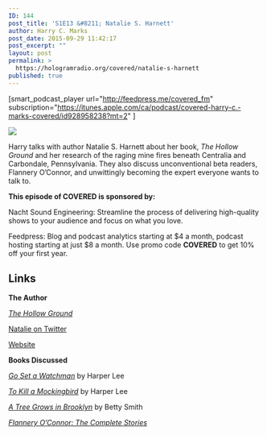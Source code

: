 ```yaml
---
ID: 144
post_title: 'S1E13 &#8211; Natalie S. Harnett'
author: Harry C. Marks
post_date: 2015-09-29 11:42:17
post_excerpt: ""
layout: post
permalink: >
  https://hologramradio.org/covered/natalie-s-harnett
published: true
---
```

[smart_podcast_player url="http://feedpress.me/covered_fm" subscription="https://itunes.apple.com/ca/podcast/covered-harry-c.-marks-covered/id928958238?mt=2" ]

![](http://static1.squarespace.com/static/561661aee4b089e8995064dc/5616b298e4b0680cb8690634/56173272e4b092405575f1dd/1444360818725//img.jpg)

Harry talks with author Natalie S. Harnett about her book, _The Hollow Ground_ and her research of the raging mine fires beneath Centralia and Carbondale, Pennsylvania. They also discuss unconventional beta readers, Flannery O’Connor, and unwittingly becoming the expert everyone wants to talk to.

**This episode of COVERED is sponsored by:**

Nacht Sound Engineering: Streamline the process of delivering high-quality shows to your audience and focus on what you love.

Feedpress: Blog and podcast analytics starting at $4 a month, podcast hosting starting at just $8 a month. Use promo code **COVERED** to get 10% off your first year.

## Links

**The Author**

_[The Hollow Ground](http://amzn.to/1JyWDmy)_

[Natalie on Twitter](http://twitter.com/nataliesharnett)

[Website](http://natalieharnett.com/)

**Books Discussed**

_[Go Set a Watchman](http://amzn.to/1L0P2Tp)_ by Harper Lee

_[To Kill a Mockingbird](http://amzn.to/1JyWxeI)_ by Harper Lee

_[A Tree Grows in Brooklyn](http://amzn.to/1L0P8dG)_ by Betty Smith

_[Flannery O’Connor: The Complete Stories](http://amzn.to/1L0Pq4l)_